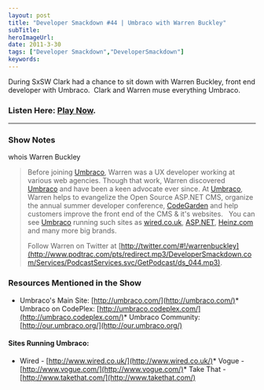 ```yaml
---
layout: post 
title: "Developer Smackdown #44 | Umbraco with Warren Buckley"
subTitle: 
heroImageUrl: 
date: 2011-3-30
tags: ["Developer Smackdown","DeveloperSmackdown"]
keywords: 
---
```


During SxSW Clark had a chance to sit down with Warren Buckley, front end developer with Umbraco.&#160; Clark and Warren muse everything Umbraco.

### <font style="font-weight: bold">Listen Here: </font>[<font style="font-weight: bold">Play Now</font>](http://www.podtrac.com/pts/redirect.mp3/DeveloperSmackdown.com/Services/PodcastServices.svc/GetPodcast/ds_044.mp3)<font style="font-weight: bold">.</font>

* * *

### Show Notes

whois Warren Buckley
  > Before joining [Umbraco](http://umbraco.com), Warren was a UX developer working at various web agencies. Though that work, Warren discovered [Umbraco](http://umbraco.com) and have been a keen advocate ever since. At [Umbraco](http://umbraco.com), Warren helps to evangelize the Open Source ASP.NET CMS, organize the annual summer developer conference, [CodeGarden](http://CodeGarden11.com) and help customers improve the front end of the CMS & it's websites.&#160;&#160; You can see [Umbraco](http://umbraco.com) running such sites as [wired.co.uk](http://wired.co.uk), [ASP.NET](http://ASP.NET), [Heinz.com](http://Heinz.com) and many more big brands.
> 
> Follow Warren on Twitter at [http://twitter.com/#!/warrenbuckley](http://www.podtrac.com/pts/redirect.mp3/DeveloperSmackdown.com/Services/PodcastServices.svc/GetPodcast/ds_044.mp3).  

### Resources Mentioned in the Show

*   Umbraco's Main Site: [http://umbraco.com/](http://umbraco.com/)*   Umbraco on CodePlex: [http://umbraco.codeplex.com/](http://umbraco.codeplex.com/)*   Umbraco Community: [http://our.umbraco.org/](http://our.umbraco.org/)  

#### Sites Running Umbraco:

*   Wired - [http://www.wired.co.uk/](http://www.wired.co.uk/)*   Vogue - [http://www.vogue.com/](http://www.vogue.com/)*   Take That - [http://www.takethat.com/](http://www.takethat.com/)